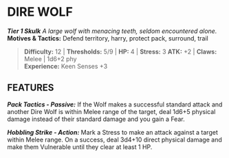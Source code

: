 ﻿---
tags:
  - Adversary
  - Creature
  - Statblock

name: 'DIRE WOLF'
tier: 1
type: Skulk
description: 'A large wolf with menacing teeth, seldom encountered alone.'
motives_and_tactics: 'Defend territory, harry, protect pack, surround, trail'
difficulty: '12'
thresholds: '5/9'
hp: '4'
stress: '3'
atk: '+2'
attack: 'Claws'
range: 'Melee'
damage: '1d6+2 phy'
experience:
  - 'Keen Senses +3'
feats:
- name: 'Pack Tactics'
  type: 'Passive'
  text: 'If the Wolf makes a successful standard attack and another Dire Wolf is within Melee range of the target, deal 1d6+5 physical damage instead of their standard damage and you gain a Fear.'
- name: 'Hobbling Strike'
  type: 'Action'
  text: 'Mark a Stress to make an attack against a target within Melee range. On a success, deal 3d4+10 direct physical damage and make them Vulnerable until they clear at least 1 HP.'
layout: Daggerheart Adversary
source: srd-adversary
statblock: true
---

# DIRE WOLF

***Tier 1 Skulk***
*A large wolf with menacing teeth, seldom encountered alone.*
**Motives & Tactics:** Defend territory, harry, protect pack, surround, trail

> **Difficulty:** 12 | **Thresholds:** 5/9 | **HP:** 4 | **Stress:** 3
> **ATK:** +2 | **Claws:** Melee | 1d6+2 phy  
> **Experience:** Keen Senses +3

## FEATURES

***Pack Tactics - Passive:*** If the Wolf makes a successful standard attack and another Dire Wolf is within Melee range of the target, deal 1d6+5 physical damage instead of their standard damage and you gain a Fear.

***Hobbling Strike - Action:*** Mark a Stress to make an attack against a target within Melee range. On a success, deal 3d4+10 direct physical damage and make them Vulnerable until they clear at least 1 HP.
